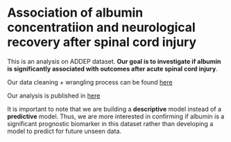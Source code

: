 # Association of albumin concentratiion and neurological recovery after spinal cord injury
This is an analysis on ADDEP dataset.
**Our goal is to investigate if albumin is significantly associated with outcomes after acute spinal cord injury**. 

Our data cleaning + wrangling process can be found [here](https://github.com/AnhKhoaVo/ADDEP/blob/master/ADDEP_Clean_Analysis.R)

Our analysis is published in [here](https://rpubs.com/AnhKhoaVo/586028)

It is important to note that we are building a **descriptive** model instead of a **predictive** model. Thus, we are more interested in confirming if albumin is a significant prognostic biomarker in this dataset rather than developing a model to predict for future unseen data. 
